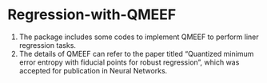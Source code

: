 # Regression-with-QMEEF
1. The package includes some codes to implement QMEEF to perform liner regression tasks.
2. The details of QMEEF can refer to the paper titled “Quantized minimum error entropy with fiducial points for robust regression”, which was accepted for publication in Neural Networks.

